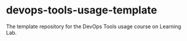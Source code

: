 # devops-tools-usage-template
The template repository for the DevOps Tools usage course on Learning Lab.
